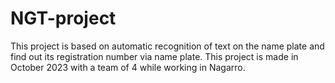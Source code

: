 # NGT-project
This project is based on automatic recognition of text on the name plate and find out its registration number via name plate. This project is made in October 2023 with a team of 4 while working in Nagarro.
